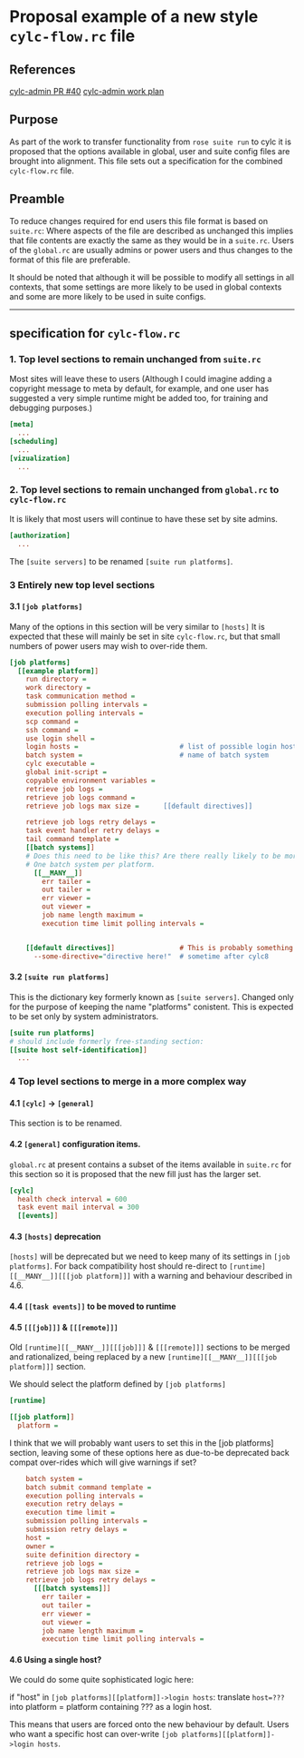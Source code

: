 # Proposal example of a new style `cylc-flow.rc` file

## References
[cylc-admin PR #40](https://github.com/cylc/cylc-admin/pull/40)
[cylc-admin work plan](../proposal-rose-suite-run.md)

## Purpose
As part of the work to transfer functionality from `rose suite run` to cylc
it is proposed that the options available in global, user and suite config
files are brought into alignment. This file sets out a specification for the
combined `cylc-flow.rc` file.

## Preamble

To reduce changes required for end users this file format is based on
`suite.rc`: Where aspects of the file are described as unchanged this implies
that file contents are exactly the same as they would be in a `suite.rc`.
Users of the `global.rc` are usually admins or power users and thus changes
to the format of this file are preferable.

It should be noted that although it will be possible to modify all settings in
all contexts, that some settings are more likely to be used in global contexts
and some are more likely to be used in suite configs.

****

## specification for `cylc-flow.rc`

### 1. Top level sections to remain unchanged from `suite.rc`

Most sites will leave these to users (Although I could imagine adding a
copyright message to meta by default, for example, and one user has suggested a
very simple runtime might be added too, for training and debugging purposes.)

```ini
[meta]
  ...
[scheduling]
  ...
[vizualization]
  ...
```

### 2. Top level sections to remain unchanged from `global.rc` to `cylc-flow.rc`

It is likely that most users will continue to have these set by site admins.

```ini
[authorization]
  ...
```
The `[suite servers]` to be renamed `[suite run platforms]`.


### 3 Entirely new top level sections

#### 3.1 `[job platforms]`
Many of the options in this section will be very similar to `[hosts]`
It is expected that these will mainly be set in site `cylc-flow.rc`, but that
small numbers of power users may wish to over-ride them.

```ini
[job platforms]
  [[example platform]]
    run directory =
    work directory =
    task communication method =
    submission polling intervals =
    execution polling intervals =
    scp command =
    ssh command =
    use login shell =
    login hosts =                         # list of possible login hosts
    batch system =                        # name of batch system
    cylc executable =
    global init-script =
    copyable environment variables =
    retrieve job logs =
    retrieve job logs command =
    retrieve job logs max size =      [[default directives]]

    retrieve job logs retry delays =
    task event handler retry delays =
    tail command template =
    [[batch systems]]
    # Does this need to be like this? Are there really likely to be more than
    # One batch system per platform.
      [[__MANY__]]
        err tailer =
        out tailer =
        err viewer =
        out viewer =
        job name length maximum =
        execution time limit polling intervals =


    [[default directives]]                # This is probably something to do
      --some-directive="directive here!"  # sometime after cylc8
```



#### 3.2 `[suite run platforms]`
This is the dictionary key formerly known as ``[suite servers]``. Changed only
for the purpose of keeping the name "platforms" conistent. This is expected to
be set only by system administrators.

```ini
[suite run platforms]
# should include formerly free-standing section:
[[suite host self-identification]]
  ...
```


### 4 Top level sections to merge in a more complex way
#### 4.1 `[cylc]` -> `[general]`
This section is to be renamed.

#### 4.2 `[general]` configuration items.
`global.rc` at present contains a subset of the items available in `suite.rc`
for this section so it is proposed that the new fill just has the larger set.
```ini
[cylc]
  health check interval = 600
  task event mail interval = 300
  [[events]]
```

#### 4.3 `[hosts]` deprecation
`[hosts]` will be deprecated but we need to keep many of its settings in
`[job platforms]`. For back compatibility host should re-direct to
`[runtime][[__MANY__]][[[job platform]]]` with a warning and behaviour
described in 4.6.

#### 4.4 `[[task events]]` to be moved to runtime

#### 4.5 `[[[job]]]` & `[[[remote]]]`
Old `[runtime][[__MANY__]][[[job]]]` & `[[[remote]]]`
sections to be merged and rationalized, being replaced by a new
`[runtime][[__MANY__]][[[job platform]]]` section.

We should select the platform defined by `[job platforms]`

```ini
[runtime]

[[job platform]]
  platform =                            
```

I think that we will probably want users to set this in the
[job platforms] section, leaving some of these options here as due-to-be
deprecated back compat over-rides which will give warnings if set?

```ini
    batch system =
    batch submit command template =
    execution polling intervals =
    execution retry delays =
    execution time limit =
    submission polling intervals =
    submission retry delays =
    host =
    owner =
    suite definition directory =
    retrieve job logs =
    retrieve job logs max size =
    retrieve job logs retry delays =
      [[[batch systems]]]
        err tailer =
        out tailer =
        err viewer =
        out viewer =
        job name length maximum =
        execution time limit polling intervals =
```

#### 4.6 Using a single host?
We could do some quite sophisticated logic here:

if "host" in ``[job platforms][[platform]]->login hosts``:
 translate `host=???` into platform = platform containing ??? as a login host.

This means that users are forced onto the new behaviour by default.
Users who want a specific host can over-write
``[job platforms][[platform]]->login hosts``.

```ini

```
